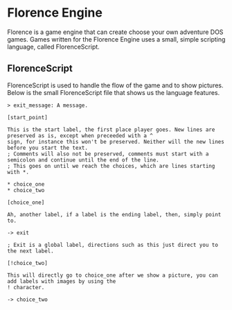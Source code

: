 # Florence Engine

Florence is a game engine that can create choose your own adventure DOS games.
Games written for the Florence Engine uses a small, simple scripting language, called FlorenceScript.

## FlorenceScript

FlorenceScript is used to handle the flow of the game and to show pictures. Below is the small FlorenceScript
file that shows us the language features.

```
> exit_message: A message.

[start_point]

This is the start label, the first place player goes. New lines are preserved as is, except when preceeded with a ^
sign, for instance this won't be preserved. Neither will the new lines before you start the text.
; Comments will also not be preserved, comments must start with a semicolon and continue until the end of the line.
; This goes on until we reach the choices, which are lines starting with *.

* choice_one
* choice_two

[choice_one]

Ah, another label, if a label is the ending label, then, simply point to.

-> exit

; Exit is a global label, directions such as this just direct you to the next label.

[!choice_two]

This will directly go to choice_one after we show a picture, you can add labels with images by using the
! character.

-> choice_two 
```
